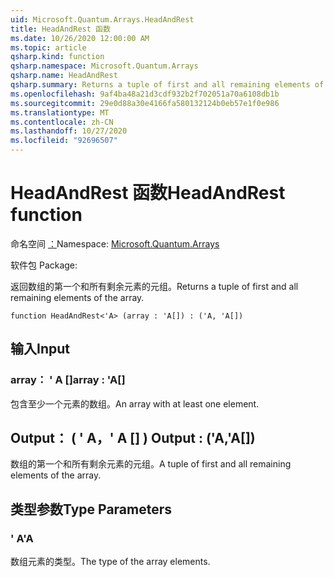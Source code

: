 ```yaml
---
uid: Microsoft.Quantum.Arrays.HeadAndRest
title: HeadAndRest 函数
ms.date: 10/26/2020 12:00:00 AM
ms.topic: article
qsharp.kind: function
qsharp.namespace: Microsoft.Quantum.Arrays
qsharp.name: HeadAndRest
qsharp.summary: Returns a tuple of first and all remaining elements of the array.
ms.openlocfilehash: 9af4ba48a21d3cdf932b2f702051a70a6108db1b
ms.sourcegitcommit: 29e0d88a30e4166fa580132124b0eb57e1f0e986
ms.translationtype: MT
ms.contentlocale: zh-CN
ms.lasthandoff: 10/27/2020
ms.locfileid: "92696507"
---
```

# <a name="headandrest-function"></a><span data-ttu-id="c4312-102">HeadAndRest 函数</span><span class="sxs-lookup"><span data-stu-id="c4312-102">HeadAndRest function</span></span>

<span data-ttu-id="c4312-103">命名空间 [：](xref:Microsoft.Quantum.Arrays)</span><span class="sxs-lookup"><span data-stu-id="c4312-103">Namespace: [Microsoft.Quantum.Arrays](xref:Microsoft.Quantum.Arrays)</span></span>

<span data-ttu-id="c4312-104">软件包 [](https://nuget.org/packages/)</span><span class="sxs-lookup"><span data-stu-id="c4312-104">Package: [](https://nuget.org/packages/)</span></span>


<span data-ttu-id="c4312-105">返回数组的第一个和所有剩余元素的元组。</span><span class="sxs-lookup"><span data-stu-id="c4312-105">Returns a tuple of first and all remaining elements of the array.</span></span>

```qsharp
function HeadAndRest<'A> (array : 'A[]) : ('A, 'A[])
```


## <a name="input"></a><span data-ttu-id="c4312-106">输入</span><span class="sxs-lookup"><span data-stu-id="c4312-106">Input</span></span>

### <a name="array--a"></a><span data-ttu-id="c4312-107">array： ' A []</span><span class="sxs-lookup"><span data-stu-id="c4312-107">array : 'A[]</span></span>

<span data-ttu-id="c4312-108">包含至少一个元素的数组。</span><span class="sxs-lookup"><span data-stu-id="c4312-108">An array with at least one element.</span></span>



## <a name="output--aa"></a><span data-ttu-id="c4312-109">Output： ( ' A，' A [] ) </span><span class="sxs-lookup"><span data-stu-id="c4312-109">Output : ('A,'A[])</span></span>

<span data-ttu-id="c4312-110">数组的第一个和所有剩余元素的元组。</span><span class="sxs-lookup"><span data-stu-id="c4312-110">A tuple of first and all remaining elements of the array.</span></span>

## <a name="type-parameters"></a><span data-ttu-id="c4312-111">类型参数</span><span class="sxs-lookup"><span data-stu-id="c4312-111">Type Parameters</span></span>

### <a name="a"></a><span data-ttu-id="c4312-112">' A</span><span class="sxs-lookup"><span data-stu-id="c4312-112">'A</span></span>

<span data-ttu-id="c4312-113">数组元素的类型。</span><span class="sxs-lookup"><span data-stu-id="c4312-113">The type of the array elements.</span></span>